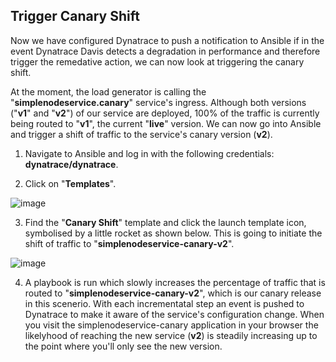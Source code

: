 ## Trigger Canary Shift

Now we have configured Dynatrace to push a notification to Ansible if in the event Dynatrace Davis detects a degradation in performance and therefore trigger the remedative action, we can now look at triggering the canary shift.

At the moment, the load generator is calling the "**simplenodeservice.canary**" service's ingress. Although both versions ("**v1**" and "**v2**") of our service are deployed, 100% of the traffic is currently being routed to "**v1**", the current "**live**" version. We can now go into Ansible and trigger a shift of traffic to the service's canary version (**v2**).

1. Navigate to Ansible and log in with the following credentials: **dynatrace/dynatrace**.

2. Click on "**Templates**".

![image](https://user-images.githubusercontent.com/54576043/211625176-75478a03-4b48-490d-a95d-2c5f4723d201.png)

3. Find the "**Canary Shift**" template and click the launch template icon, symbolised by a little rocket as shown below. This is going to initiate the shift of traffic to "**simplenodeservice-canary-v2**".

![image](https://user-images.githubusercontent.com/54576043/211624697-6b9ea0a9-b518-48ca-9bc4-a41df6fda428.png)

4. A playbook is run which slowly increases the percentage of traffic that is routed to "**simplenodeservice-canary-v2**", which is our canary release in this scenerio. With each incrementatal step an event is pushed to Dynatrace to make it aware of the service's configuration change. When you visit the simplenodeservice-canary application in your browser the likelyhood of reaching the new service (**v2**) is steadily increasing up to the point where you'll only see the new version.
